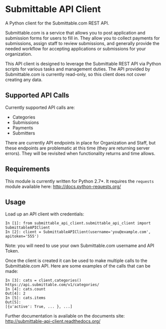 Submittable API Client
======================

A Python client for the Submittable.com REST API.

Submittable.com is a service that allows you to post application and
submission forms for users to fill in. They allow you to collect payments
for submissions, assign staff to review submissions, and generally provide
the needed workflow for accepting applications or submissions for your
organization.

This API client is designed to leverage the Submittable REST API via Python
scripts for various tasks and management duties. The API provided by
Submittable.com is currently read-only, so this client does not cover creating
any data.

Supported API Calls
-------------------
Currently supported API calls are:

* Categories
* Submissions
* Payments
* Submitters

There are currently API endpoints in place for Organization and Staff, but these
endpoints are problematic at this time (they are returning server errors). They
will be revisited when functionality returns and time allows.

Requirements
------------
This module is currently written for Python 2.7*. It requires the ``requests``
module available here: http://docs.python-requests.org/

Usage
-----
Load up an API client with credentials:

    In [1]: from submittable_api_client.submittable_api_client import SubmittableAPIClient
    In [2]: client = SubmittableAPIClient(username='you@example.com', apitoken='555')

Note: you will need to use your own Submittable.com username and API Token.

Once the client is created it can be used to make multiple calls to the
Submittable.com API. Here are some examples of the calls that can be made:

    In [3]: cats = client.categories()
    https://api.submittable.com/v1/categories/
    In [4]: cats.count
    Out[4]: 2
    In [5]: cats.items
    Out[5]:
    [{u'active': True, ... }, ...]

Further documentation is available on the documents site:
http://submittable-api-client.readthedocs.org/
